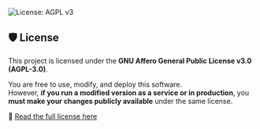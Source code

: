 ![License: AGPL v3](https://img.shields.io/badge/license-AGPL--v3-blue.svg)

## 🛡️ License

This project is licensed under the **GNU Affero General Public License v3.0 (AGPL-3.0)**.

You are free to use, modify, and deploy this software.  
However, **if you run a modified version as a service or in production**, you **must make your changes publicly available** under the same license.

🔗 [Read the full license here](./LICENSE)
